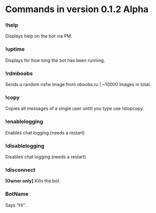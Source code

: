 # Commands in version **0.1.2 Alpha**

### !help
Displays help on the bot via PM.

### !uptime
Displays for how long the bot has been running.

### !rdmboobs
Sends a random nsfw image from oboobs.ru | ~10000 images in total.

### !copy
Copies all messages of a single user untill you type use !stopcopy.

### !enablelogging
Enables chat logging (needs a restart)

### !disablelogging
Disables chat logging (needs a restart)

### !disconnect
**[Owner only]** Kills the bot.

### BotName 
Says "Hi".
